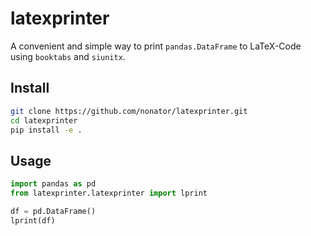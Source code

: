 # latexprinter
A convenient and simple way to print `pandas.DataFrame` to LaTeX-Code using
`booktabs` and `siunitx`.

## Install
```bash
git clone https://github.com/nonator/latexprinter.git
cd latexprinter
pip install -e .
```

## Usage
```python
import pandas as pd
from latexprinter.latexprinter import lprint

df = pd.DataFrame()
lprint(df)
```
